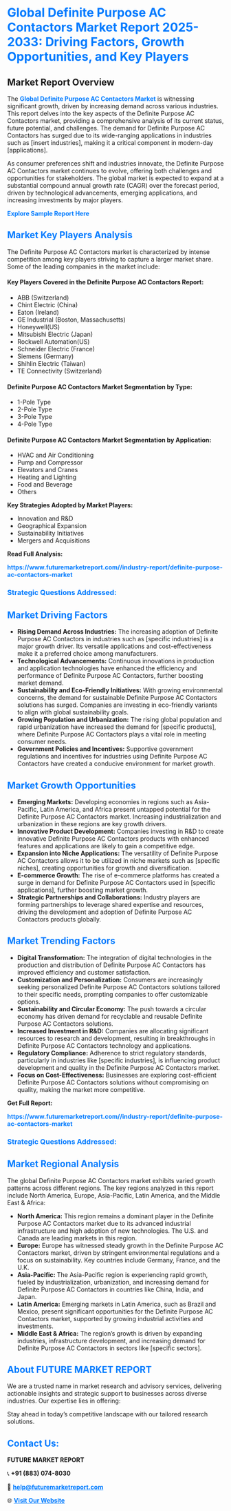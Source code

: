 <h1 style="color: #007BFF;">Global Definite Purpose AC Contactors Market Report 2025-2033: Driving Factors, Growth Opportunities, and Key Players</h1>

<section id="overview">
<h2>Market Report Overview</h2>
<p>The <a href="https://www.futuremarketreport.com//industry-report/definite-purpose-ac-contactors-market" style="color: #007BFF; text-decoration: none;"><strong>Global Definite Purpose AC Contactors Market</strong></a> is witnessing significant growth, driven by increasing demand across various industries. This report delves into the key aspects of the Definite Purpose AC Contactors market, providing a comprehensive analysis of its current status, future potential, and challenges. The demand for Definite Purpose AC Contactors has surged due to its wide-ranging applications in industries such as [insert industries], making it a critical component in modern-day [applications].</p>
<p>As consumer preferences shift and industries innovate, the Definite Purpose AC Contactors market continues to evolve, offering both challenges and opportunities for stakeholders. The global market is expected to expand at a substantial compound annual growth rate (CAGR) over the forecast period, driven by technological advancements, emerging applications, and increasing investments by major players.</p>
</section>

<section id="overview">
<p><a href="https://www.futuremarketreport.com//request-sample/reportId=45930" style="color: #007BFF; text-decoration: none;"><strong>Explore Sample Report Here</strong></a></p>
</section>

<section id="key-players">
<h2 style="color: #007BFF;">Market Key Players Analysis</h2>
<p>The Definite Purpose AC Contactors market is characterized by intense competition among key players striving to capture a larger market share. Some of the leading companies in the market include:</p>
<h4>Key Players Covered in the Definite Purpose AC Contactors Report:</h4>
<ul><li>ABB (Switzerland)</li><li>Chint Electric (China)</li><li>Eaton (Ireland)</li><li>GE Industrial (Boston, Massachusetts)</li><li>Honeywell(US)</li><li>Mitsubishi Electric (Japan)</li><li>Rockwell Automation(US)</li><li>Schneider Electric (France)</li><li>Siemens (Germany)</li><li>Shihlin Electric (Taiwan)</li><li>TE Connectivity (Switzerland)</li></ul>
<h4>Definite Purpose AC Contactors Market Segmentation by Type:</h4>
<ul><li>1-Pole Type</li><li>2-Pole Type</li><li>3-Pole Type</li><li>4-Pole Type</li></ul>

<h4>Definite Purpose AC Contactors Market Segmentation by Application:</h4>
<ul><li>HVAC and Air Conditioning</li><li>Pump and Compressor</li><li>Elevators and Cranes</li><li>Heating and Lighting</li><li>Food and Beverage</li><li>Others</li></ul>
<p><strong>Key Strategies Adopted by Market Players:</strong></p>
<ul>
<li>Innovation and R&D</li>
<li>Geographical Expansion</li>
<li>Sustainability Initiatives</li>
<li>Mergers and Acquisitions</li>
</ul>
</section>

<section>
<p><strong>Read Full Analysis: </strong></p><a href="https://www.futuremarketreport.com//industry-report/definite-purpose-ac-contactors-market" style="color: #007BFF; text-decoration: none;"><strong>https://www.futuremarketreport.com//industry-report/definite-purpose-ac-contactors-market</strong></a>
<h3 style="color: #007BFF;">Strategic Questions Addressed:</h3>
</section>

<section id="driving-factors">
<h2 style="color: #007BFF;">Market Driving Factors</h2>
<ul>
<li><strong>Rising Demand Across Industries:</strong> The increasing adoption of Definite Purpose AC Contactors in industries such as [specific industries] is a major growth driver. Its versatile applications and cost-effectiveness make it a preferred choice among manufacturers.</li>
<li><strong>Technological Advancements:</strong> Continuous innovations in production and application technologies have enhanced the efficiency and performance of Definite Purpose AC Contactors, further boosting market demand.</li>
<li><strong>Sustainability and Eco-Friendly Initiatives:</strong> With growing environmental concerns, the demand for sustainable Definite Purpose AC Contactors solutions has surged. Companies are investing in eco-friendly variants to align with global sustainability goals.</li>
<li><strong>Growing Population and Urbanization:</strong> The rising global population and rapid urbanization have increased the demand for [specific products], where Definite Purpose AC Contactors plays a vital role in meeting consumer needs.</li>
<li><strong>Government Policies and Incentives:</strong> Supportive government regulations and incentives for industries using Definite Purpose AC Contactors have created a conducive environment for market growth.</li>
</ul>
</section>

<section id="growth-opportunities">
<h2 style="color: #007BFF;">Market Growth Opportunities</h2>
<ul>
<li><strong>Emerging Markets:</strong> Developing economies in regions such as Asia-Pacific, Latin America, and Africa present untapped potential for the Definite Purpose AC Contactors market. Increasing industrialization and urbanization in these regions are key growth drivers.</li>
<li><strong>Innovative Product Development:</strong> Companies investing in R&D to create innovative Definite Purpose AC Contactors products with enhanced features and applications are likely to gain a competitive edge.</li>
<li><strong>Expansion into Niche Applications:</strong> The versatility of Definite Purpose AC Contactors allows it to be utilized in niche markets such as [specific niches], creating opportunities for growth and diversification.</li>
<li><strong>E-commerce Growth:</strong> The rise of e-commerce platforms has created a surge in demand for Definite Purpose AC Contactors used in [specific applications], further boosting market growth.</li>
<li><strong>Strategic Partnerships and Collaborations:</strong> Industry players are forming partnerships to leverage shared expertise and resources, driving the development and adoption of Definite Purpose AC Contactors products globally.</li>
</ul>
</section>

<section id="trending-factors">
<h2 style="color: #007BFF;">Market Trending Factors</h2>
<ul>
<li><strong>Digital Transformation:</strong> The integration of digital technologies in the production and distribution of Definite Purpose AC Contactors has improved efficiency and customer satisfaction.</li>
<li><strong>Customization and Personalization:</strong> Consumers are increasingly seeking personalized Definite Purpose AC Contactors solutions tailored to their specific needs, prompting companies to offer customizable options.</li>
<li><strong>Sustainability and Circular Economy:</strong> The push towards a circular economy has driven demand for recyclable and reusable Definite Purpose AC Contactors solutions.</li>
<li><strong>Increased Investment in R&D:</strong> Companies are allocating significant resources to research and development, resulting in breakthroughs in Definite Purpose AC Contactors technology and applications.</li>
<li><strong>Regulatory Compliance:</strong> Adherence to strict regulatory standards, particularly in industries like [specific industries], is influencing product development and quality in the Definite Purpose AC Contactors market.</li>
<li><strong>Focus on Cost-Effectiveness:</strong> Businesses are exploring cost-efficient Definite Purpose AC Contactors solutions without compromising on quality, making the market more competitive.</li>
</ul>
</section>

<section>
<p><strong>Get Full Report: </strong></p><a href="https://www.futuremarketreport.com//industry-report/definite-purpose-ac-contactors-market" style="color: #007BFF; text-decoration: none;"><strong>https://www.futuremarketreport.com//industry-report/definite-purpose-ac-contactors-market</strong></a>
<h3 style="color: #007BFF;">Strategic Questions Addressed:</h3>
</section>


<section id="regional-analysis">
<h2 style="color: #007BFF;">Market Regional Analysis</h2>
<p>The global Definite Purpose AC Contactors market exhibits varied growth patterns across different regions. The key regions analyzed in this report include North America, Europe, Asia-Pacific, Latin America, and the Middle East & Africa:</p>
<ul>
<li><strong>North America:</strong> This region remains a dominant player in the Definite Purpose AC Contactors market due to its advanced industrial infrastructure and high adoption of new technologies. The U.S. and Canada are leading markets in this region.</li>
<li><strong>Europe:</strong> Europe has witnessed steady growth in the Definite Purpose AC Contactors market, driven by stringent environmental regulations and a focus on sustainability. Key countries include Germany, France, and the U.K.</li>
<li><strong>Asia-Pacific:</strong> The Asia-Pacific region is experiencing rapid growth, fueled by industrialization, urbanization, and increasing demand for Definite Purpose AC Contactors in countries like China, India, and Japan.</li>
<li><strong>Latin America:</strong> Emerging markets in Latin America, such as Brazil and Mexico, present significant opportunities for the Definite Purpose AC Contactors market, supported by growing industrial activities and investments.</li>
<li><strong>Middle East & Africa:</strong> The region’s growth is driven by expanding industries, infrastructure development, and increasing demand for Definite Purpose AC Contactors in sectors like [specific sectors].</li>
</ul>
</section>

<footer>
<h2 style="color: #007BFF;">About FUTURE MARKET REPORT</h2>
<p>We are a trusted name in market research and advisory services, delivering actionable insights and strategic support to businesses across diverse industries. Our expertise lies in offering:</p>

<p>Stay ahead in today’s competitive landscape with our tailored research solutions.</p>

<h2 style="color: #007BFF;">Contact Us:</h2>
<p><strong>FUTURE MARKET REPORT</strong></p>
<p>📞 <strong>+91 (883) 074-8030</strong></p>
<p>📧 <strong><a href="mailto:help@futuremarketreport.com" style="color: #007BFF;">help@futuremarketreport.com</a></strong></p>
<p>🌐 <strong><a href="https://www.futuremarketreport.com/" style="color: #007BFF;">Visit Our Website</a></strong></p>
</footer>